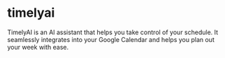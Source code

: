 # timelyai

TimelyAI is an AI assistant that helps you take control of your schedule. It seamlessly integrates into your Google Calendar and helps you plan out your week with ease.
